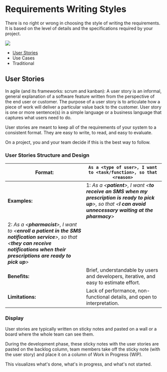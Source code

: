 # Requirements Writing Styles
There is no right or wrong in choosing the style of writing the requirements. It is based on the level of details and the specifications required by your project.

![](https://user-images.githubusercontent.com/60129693/112272752-402a8700-8c85-11eb-8f07-944adc60aa27.png)



- [User Stories](https://github.com/SG-Eddin/Technical-Documentation-Best-Practices/blob/main/Requirements/Requirements-Writing-Styles.md#user-stories)
- Use Cases
- Traditional

## User Stories
In agile (and its frameworks: scrum and kanban): A user story is an informal, general explanation of a software feature written from the perspective of the end user or customer. The purpose of a user story is to articulate how a piece of work will deliver a particular value back to the customer.
User story is one or more sentence(s) in a simple language or a business language that captures what users need to do.

User stories are meant to keep all of the requirements of your system to a consistent format. They are easy to write, to read, and easy to evaluate.

On a project, you and your team decide if this is the best way to follow.

### User Stories Structure and Design

**Format:** |```As a <type of user>, I want to <task/function>, so that <reason>```
------------|-------
**Examples:**| 1: *As a <**patient**>, I want <**to receive an SMS when my prescription is ready to pick up**>, so that <**I can avoid unnecessary waiting at the pharmacy**>*
| 2: *As a <**pharmacist**>, I want to <**enroll a patient in the SMS notification service**>, so that <**they can receive notifications when their prescriptions are ready to pick up**>*
**Benefits:** | Brief, understandable by users and developers, iterative, and easy to estimate effort.
**Limitations:** | Lack of performance, non-functional details, and open to interpretation.

### Display
User stories are typically written on sticky notes and pasted on a wall or a board where the whole team can see them. 

During the development phase, these sticky notes with the user stories are pasted on the backlog column, team members take off the sticky note (with the user story) and place it on a column of Work in Progress (WIP).

This visualizes what's done, what's in progress, and what's not started.

